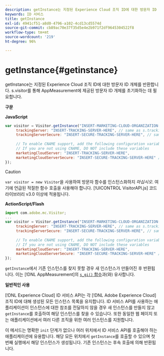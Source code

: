 ```yaml
---
description: getInstance는 지정된 Experience Cloud 조직 ID에 대한 방문자 ID 개체를 반환합니다. s.visitor를 통해 AppMeasurement에 제공된 방문자 ID 개체를 초기화하는 데 필요합니다.
keywords: ID 서비스
title: getInstance
exl-id: 4941cf51-a8d0-4796-a102-4cd13cd5574d
source-git-commit: cb89ac70e37f35d5e4e2b971f2df9645304522f8
workflow-type: tm+mt
source-wordcount: '219'
ht-degree: 96%

---
```


# getInstance{#getinstance}

getInstance는 지정된 Experience Cloud 조직 ID에 대한 방문자 ID 개체를 반환합니다. s.visitor를 통해 AppMeasurement에 제공된 방문자 ID 개체를 초기화하는 데 필요합니다.

**구문**

**JavaScript**

```js
var visitor = Visitor.getInstance("INSERT-MARKETING-CLOUD-ORGANIZATION-ID-HERE", { 
     trackingServer: "INSERT-TRACKING-SERVER-HERE", // same as s.trackingServer 
     trackingServerSecure: "INSERT-SECURE-TRACKING-SERVER-HERE", // same as s.trackingServerSecure 
 
     // To enable CNAME support, add the following configuration variables 
     // If you are not using CNAME, DO NOT include these variables 
     marketingCloudServer: "INSERT-TRACKING-SERVER-HERE", 
     marketingCloudServerSecure: "INSERT-SECURE-TRACKING-SERVER-HERE" // same as s.trackingServerSecure 
});
```

>[!CAUTION]
>
>`var visitor = new Visitor`을 사용하여 방문자 함수를 인스턴스화하지 *마십시오*. 여기에 언급된 적절한 함수 호출을 사용해야 합니다. [!UICONTROL VisitorAPI.js] 코드 라이브러리 v3.0 이상에 적용됩니다.

**ActionScript/Flash**

```js
import com.adobe.mc.Visitor; 
... 
var visitor = Visitor.getInstance("INSERT-MARKETING-CLOUD-ORGANIZATION-ID-HERE", { 
     trackingServer: "INSERT-TRACKING-SERVER-HERE", // same as s.trackingServer 
     trackingServerSecure: "INSERT-SECURE-TRACKING-SERVER-HERE", // same as s.trackingServerSecure 
 
     // To enable CNAME support, add the following configuration variables 
     // If you are not using CNAME, DO NOT include these variables 
     marketingCloudServer: "INSERT-TRACKING-SERVER-HERE", 
     marketingCloudServerSecure: "INSERT-SECURE-TRACKING-SERVER-HERE" // same as s.trackingServerSecure 
});
```

`getInstance`에서 기존 인스턴스를 찾지 못할 경우 새 인스턴스가 만들어진 후 반환됩니다. 이는 [!DNL AppMeasurement]의 [`s_gi()` 함수](https://experienceleague.adobe.com/docs/analytics/implementation/vars/functions/s-gi.html?lang=ko-KR)과(와) 유사합니다.

**일반적인 사용**

[!DNL Experience Cloud] ID 서비스 API는 각 [!DNL Adobe Experience Cloud] 조직 ID에 대해 생성된 모든 인스턴스 목록을 유지합니다. ID 서비스 API를 사용하는 애플리케이션이 인스턴스에 대한 참조를 전달하지 않을 경우 새 인스턴스를 만들지 않고 `getInstance`를 호출하여 해당 인스턴스를 찾을 수 있습니다. 또한 동일한 웹 페이지 또는 애플리케이션에서 여러 다른 조직을 위한 여러 인스턴스를 지원합니다.

이 메서드는 명확한 `init` 단계가 없으나 여러 위치에서 ID 서비스 API를 호출해야 하는 애플리케이션에 유용합니다. 해당 모든 위치에서 `getInstance`를 호출할 수 있으며 첫 번째 실행에서 해당 인스턴스가 생성됩니다. 기존 인스턴스는 후속 호출에 의해 반환됩니다.
